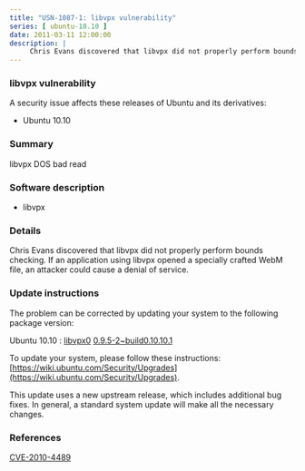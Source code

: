 ```yaml
---
title: "USN-1087-1: libvpx vulnerability"
series: [ ubuntu-10.10 ]
date: 2011-03-11 12:00:00
description: |
     Chris Evans discovered that libvpx did not properly perform bounds checking. If an application using libvpx opened a specially crafted WebM file, an attacker could cause a denial of service. 
--- 
```

 
### libvpx vulnerability

A security issue affects these releases of Ubuntu and its derivatives:

* Ubuntu 10.10

### Summary

libvpx DOS bad read 

### Software description

* libvpx 

### Details

 Chris Evans discovered that libvpx did not properly perform bounds checking. If an application using libvpx opened a specially crafted WebM file, an attacker could cause a denial of service. 

### Update instructions

The problem can be corrected by updating your system to the following package version:

Ubuntu 10.10
 : [libvpx0](https://launchpad.net/ubuntu/+source/libvpx) <span> [0.9.5-2~build0.10.10.1](https://launchpad.net/ubuntu/+source/libvpx/0.9.5-2~build0.10.10.1) </span> 

To update your system, please follow these instructions: [https://wiki.ubuntu.com/Security/Upgrades](https://wiki.ubuntu.com/Security/Upgrades).

This update uses a new upstream release, which includes additional bug fixes. In general, a standard system update will make all the necessary changes. 

### References

 [CVE-2010-4489](http://people.ubuntu.com/~ubuntu-security/cve/CVE-2010-4489)
 
